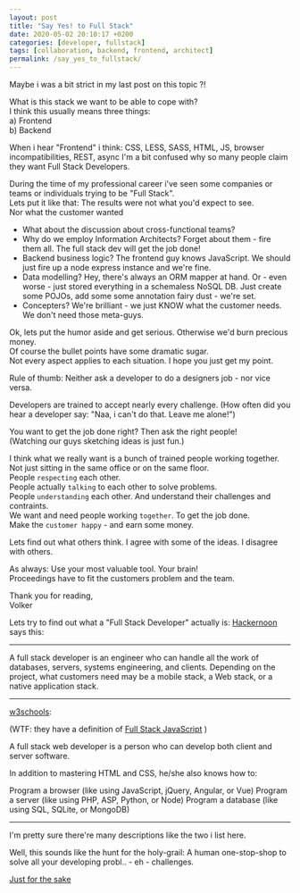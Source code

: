 ```yaml
---
layout: post
title: "Say Yes! to Full Stack"
date: 2020-05-02 20:10:17 +0200
categories: [developer, fullstack]
tags: [collaboration, backend, frontend, architect]
permalink: /say_yes_to_fullstack/
---
```


Maybe i was a bit strict in my last post on this topic ?!

What is this stack we want to be able to cope with?  
I think this usually means three things:  
a) Frontend  
b) Backend

When i hear "Frontend" i think: CSS, LESS, SASS, HTML, JS, browser incompatibilities, REST, async
I'm a bit confused why so many people claim they want Full Stack Developers.

During the time of my professional career i've seen some companies or teams or individuals trying to be "Full Stack".  
Lets put it like that: The results were not what you'd expect to see.  
Nor what the customer wanted

- What about the discussion about cross-functional teams?
- Why do we employ Information Architects? Forget about them - fire them all. The full stack dev will get the job done!
- Backend business logic? The frontend guy knows JavaScript. We should just fire up a node express instance and we're fine.
- Data modelling? Hey, there's always an ORM mapper at hand. Or - even worse - just stored everything in a schemaless NoSQL DB.
  Just create some POJOs, add some some annotation fairy dust - we're set.
- Concepters? We're brilliant - we just KNOW what the customer needs. We don't need those meta-guys.

Ok, lets put the humor aside and get serious. Otherwise we'd burn precious money.  
Of course the bullet points have some dramatic sugar.  
Not every aspect applies to each situation. I hope you just get my point.

Rule of thumb: Neither ask a developer to do a designers job - nor vice versa.

Developers are trained to accept nearly every challenge. (How often did you hear a developer say: "Naa, i can't do that. Leave me alone!")

You want to get the job done right? Then ask the right people!  
(Watching our guys sketching ideas is just fun.)

I think what we really want is a bunch of trained people working together.  
Not just sitting in the same office or on the same floor.  
People `respecting` each other.  
People actually `talking` to each other to solve problems.  
People `understanding` each other. And understand their challenges and contraints.  
We want and need people working `together`. To get the job done.  
Make the `customer happy` - and earn some money.

Lets find out what others think. I agree with some of the ideas. I disagree with others.

As always: Use your most valuable tool. Your brain!  
Proceedings have to fit the customers problem and the team.

Thank you for reading,  
Volker

Lets try to find out what a "Full Stack Developer" actually is:
[Hackernoon](https://hackernoon.com/6-essential-tips-on-how-to-become-a-full-stack-developer-1d10965aaead) says this:

---

A full stack developer is an engineer who can handle all the work of databases, servers, systems engineering, and clients. Depending on the project, what customers need may be a mobile stack, a Web stack, or a native application stack.

---

[w3schools](https://www.w3schools.com/whatis/whatis_fullstack.asp):

(WTF: they have a definition of [Full Stack JavaScript](https://www.w3schools.com/whatis/whatis_fullstack_js.asp) )

A full stack web developer is a person who can develop both client and server software.

In addition to mastering HTML and CSS, he/she also knows how to:

Program a browser (like using JavaScript, jQuery, Angular, or Vue)
Program a server (like using PHP, ASP, Python, or Node)
Program a database (like using SQL, SQLite, or MongoDB)

---

I'm pretty sure there're many descriptions like the two i list here.

Well, this sounds like the hunt for the holy-grail: A human one-stop-shop to solve all your developing probl.. - eh - challenges.

[Just for the sake](https://dict.leo.org/forum/viewUnsolvedquery.php?idforum=1&idThread=284063&lp=ende&lang=de)
